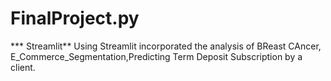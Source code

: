 # FinalProject.py
*** Streamlit**
Using Streamlit incorporated the analysis of BReast CAncer, E_Commerce_Segmentation,Predicting Term Deposit Subscription by a client.
